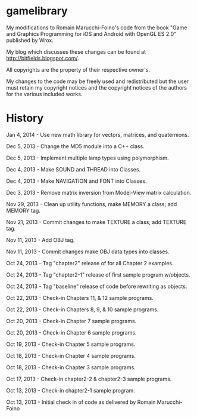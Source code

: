 gamelibrary
===========

My modifications to Romain Marucchi-Foino's code from the book "Game and
Graphics Programming for iOS and Android with OpenGL ES 2.0" published by
Wrox.

My blog which discusses these changes can be found at
http://bitfields.blogspot.com/.

All copyrights are the property of their respective owner's.

My changes to the code may be freely used and redistributed but the user
must retain my copyright notices and the copyright notices of the
authors for the various included works.

History
=======

Jan 4, 2014 - Use new math library for vectors, matrices, and quaternions.

Dec 5, 2013 - Change the MD5 module into a C++ class.

Dec 5, 2013 - Implement multiple lamp types using polymorphism.

Dec 4, 2013 - Make SOUND and THREAD into Classes.

Dec 4, 2013 - Make NAVIGATION and FONT into Classes.

Dec 3, 2013 - Remove matrix inversion from Model-View matrix calculation.

Nov 29, 2013 - Clean up utility functions, make MEMORY a class; add MEMORY tag.

Nov 21, 2013 - Commit changes to make TEXTURE a class; add TEXTURE tag.

Nov 11, 2013 - Add OBJ tag.

Nov 11, 2013 - Commit changes make OBJ data types into classes.

Oct 24, 2013 - Tag "chapter2" release of for all Chapter 2 examples.

Oct 24, 2013 - Tag "chapter2-1" release of first sample program w/objects.

Oct 24, 2013 - Tag "baseline" release of code before rewriting as objects.

Oct 22, 2013 - Check-in Chapters 11, & 12 sample programs.

Oct 22, 2013 - Check-in Chapters 8, 9, & 10 sample programs.

Oct 20, 2013 - Check-in Chapter 7 sample programs.

Oct 20, 2013 - Check-in Chapter 6 sample programs.

Oct 19, 2013 - Check-in Chapter 5 sample programs.

Oct 18, 2013 - Check-in Chapter 4 sample programs.

Oct 18, 2013 - Check-in Chapter 3 sample programs.

Oct 17, 2013 - Check-in chapter2-2 & chapter2-3 sample programs.

Oct 13, 2013 - Check-in chapter2-1 sample program.

Oct 13, 2013 - Initial check in of code as delivered by
               Romain Marucchi-Foino
